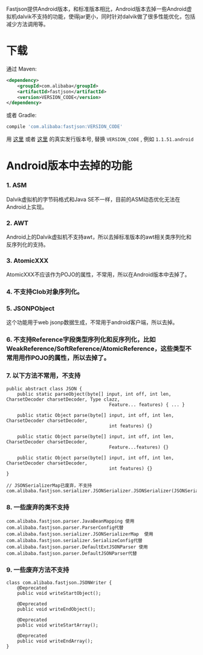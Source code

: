 Fastjson提供Android版本，和标准版本相比，Android版本去掉一些Android虚拟机dalvik不支持的功能，使得jar更小，同时针对dalvik做了很多性能优化，包括减少方法调用等。

# 下载
通过 Maven:
```xml
<dependency>
    <groupId>com.alibaba</groupId>
    <artifactId>fastjson</artifactId>
    <version>VERSION_CODE</version>
</dependency>
```


或者 Gradle:
```groovy
compile 'com.alibaba:fastjson:VERSION_CODE'
```

用 [这里][1] 或者 [这里][2] 的真实发行版本号, 替换 `VERSION_CODE` , 例如 `1.1.51.android`

[1]: http://search.maven.org/#search%7Cgav%7C1%7Cg%3A%22com.alibaba%22%20AND%20a%3A%22fastjson%22
[2]: http://repo1.maven.org/maven2/com/alibaba/fastjson/

# Android版本中去掉的功能
### 1. ASM
Dalvik虚拟机的字节码格式和Java SE不一样，目前的ASM动态优化无法在Android上实现。

### 2. AWT
Android上的Dalvik虚拟机不支持awt，所以去掉标准版本的awt相关类序列化和反序列化的支持。

### 3. AtomicXXX
AtomicXXX不应该作为POJO的属性，不常用，所以在Android版本中去掉了。

### 4. 不支持Clob对象序列化。

### 5. JSONPObject
这个功能用于web jsonp数据生成，不常用于android客户端，所以去掉。

### 6. 不支持Reference字段类型序列化和反序列化，比如WeakReference/SoftReference/AtomicReference，这些类型不常用用作POJO的属性，所以去掉了。

### 7. 以下方法不常用，不支持

    public abstract class JSON {
        public static parseObject(byte[] input, int off, int len, CharsetDecoder charsetDecoder, Type clazz,
                                          Feature... features) { ... }
    
        public static Object parse(byte[] input, int off, int len, CharsetDecoder charsetDecoder, 
                                          int features) {}

        public static Object parse(byte[] input, int off, int len, CharsetDecoder charsetDecoder, 
                                          Feature...features) {}
    
        public static Object parse(byte[] input, int off, int len, CharsetDecoder charsetDecoder, 
                                          int features) {}
    }

    // JSONSerializerMap已废弃，不支持
    com.alibaba.fastjson.serializer.JSONSerializer.JSONSerializer(JSONSerializerMap)

### 8. 一些废弃的类不支持

    com.alibaba.fastjson.parser.JavaBeanMapping 使用com.alibaba.fastjson.parser.ParserConfig代替
    com.alibaba.fastjson.serializer.JSONSerializerMap  使用com.alibaba.fastjson.serializer.SerializeConfig代替
    com.alibaba.fastjson.parser.DefaultExtJSONParser 使用com.alibaba.fastjson.parser.DefaultJSONParser代替

### 9. 一些废弃方法不支持
    
    class com.alibaba.fastjson.JSONWriter {
        @Deprecated
        public void writeStartObject();
        
        @Deprecated
        public void writeEndObject();
    
        @Deprecated
        public void writeStartArray();
        
        @Deprecated
        public void writeEndArray();
    }